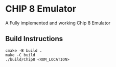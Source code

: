 # CHIP 8 Emulator
A Fully implemented and working Chip 8 Emulator


## Build Instructions
```
cmake -B build .
make -C build
./build/Chip8 <ROM_LOCATION>
```
